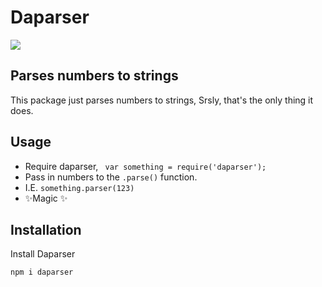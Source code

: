 # Daparser

<img src='https://img.shields.io/npm/l/daparser'>

## Parses numbers to strings

This package just parses numbers to strings,
Srsly, that's the only thing it does.


## Usage

- Require daparser, ` var something = require('daparser');`
- Pass in numbers to the `.parse()` function.
- I.E. `something.parser(123)`
- ✨Magic ✨

## Installation

Install Daparser

```javascript
npm i daparser
```

